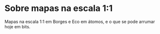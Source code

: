# Sobre mapas na escala 1:1
Mapas na escala 1:1 em Borges e Eco em átomos, e o que se pode arrumar hoje em bits. 
